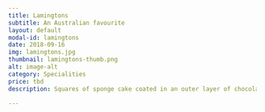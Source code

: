 ```yaml
---
title: Lamingtons
subtitle: An Australian favourite
layout: default
modal-id: lamingtons
date: 2018-09-16
img: lamingtons.jpg
thumbnail: lamingtons-thumb.png
alt: image-alt
category: Specialities
price: tbd
description: Squares of sponge cake coated in an outer layer of chocolate or raspberry sauce and rolled in dessicated coconut!

---
```

